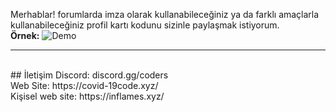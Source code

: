 Merhablar! forumlarda imza olarak kullanabileceğiniz ya da farklı amaçlarla kullanabileceğiniz profil kartı kodunu sizinle paylaşmak istiyorum.
<br>
<b>Örnek:</b>
![Demo](https://cdn.discordapp.com/attachments/918598207938916402/918598704078946374/unknown.png)
<br>
<hr>
<br>
## İletişim
Discord: discord.gg/coders<br>
Web Site: https://covid-19code.xyz/<br>
Kişisel web site: https://inflames.xyz/
